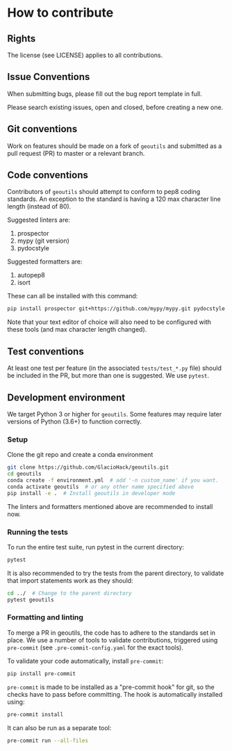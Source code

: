 # How to contribute

## Rights
The license (see LICENSE) applies to all contributions.

## Issue Conventions
When submitting bugs, please fill out the bug report template in full.

Please search existing issues, open and closed, before creating a new one.

## Git conventions
Work on features should be made on a fork of `geoutils` and submitted as a pull request (PR) to master or a relevant branch.

## Code conventions

Contributors of `geoutils` should attempt to conform to pep8 coding standards.
An exception to the standard is having a 120 max character line length (instead of 80).

Suggested linters are:
1. prospector
2. mypy (git version)
3. pydocstyle

Suggested formatters are:
1. autopep8
2. isort

These can all be installed with this command:
```bash
pip install prospector git+https://github.com/mypy/mypy.git pydocstyle autopep8 isort
```
Note that your text editor of choice will also need to be configured with these tools (and max character length changed).

## Test conventions
At least one test per feature (in the associated `tests/test_*.py` file) should be included in the PR, but more than one is suggested.
We use `pytest`.


## Development environment
We target Python 3 or higher for `geoutils`.
Some features may require later versions of Python (3.6+) to function correctly.

### Setup

Clone the git repo and create a conda environment
```bash
git clone https://github.com/GlacioHack/geoutils.git
cd geoutils
conda create -f environment.yml  # add '-n custom_name' if you want.
conda activate geoutils  # or any other name specified above
pip install -e .  # Install geoutils in developer mode
```
The linters and formatters mentioned above are recommended to install now.

### Running the tests
To run the entire test suite, run pytest in the current directory:
```bash
pytest
```

It is also recommended to try the tests from the parent directory, to validate that import statements work as they should:
```bash
cd ../  # Change to the parent directory
pytest geoutils
```

### Formatting and linting
To merge a PR in geoutils, the code has to adhere to the standards set in place.
We use a number of tools to validate contributions, triggered using `pre-commit` (see `.pre-commit-config.yaml` for the exact tools).

To validate your code automatically, install `pre-commit`:
```bash
pip install pre-commit
```
`pre-commit` is made to be installed as a "pre-commit hook" for git, so the checks have to pass before committing.
The hook is automatically installed using:
```bash
pre-commit install
```

It can also be run as a separate tool:
```bash
pre-commit run --all-files
```

